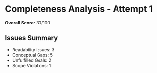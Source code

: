 # Completeness Analysis - Attempt 1

**Overall Score:** 30/100

## Issues Summary

- Readability Issues: 3
- Conceptual Gaps: 5
- Unfulfilled Goals: 2
- Scope Violations: 1
